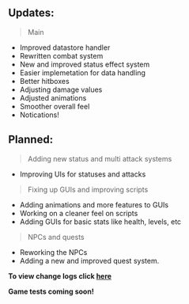 ## **Updates:**
 
> Main
  
  - Improved datastore handler  
  - Rewritten combat system
  - New and improved status effect system
  - Easier implemetation for data handling
  - Better hitboxes
  - Adjusting damage values
  - Adjusted animations
  - Smoother overall feel
  - Notications!
  

## **Planned:**

> Adding new status and multi attack systems
  - Improving UIs for statuses and attacks
> Fixing up GUIs and improving scripts
  - Adding animations and more features to GUIs
  - Working on a cleaner feel on scripts 
  - Adding GUIs for basic stats like health, levels, etc
> NPCs and quests
  - Reworking the NPCs
  - Adding a new and improved quest system.

**To view change logs click [here](https://github.com/fireblast3228/Update/commits/main/Changelogs.md)**

**Game tests coming soon!**

